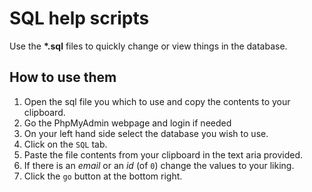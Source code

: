 # SQL help scripts

Use the **\*.sql** files to quickly change or view things in the database.

## How to use them

1. Open the sql file you which to use and copy the contents to your clipboard.
2. Go the PhpMyAdmin webpage and login if needed
3. On your left hand side select the database you wish to use.
4. Click on the `SQL` tab.
5. Paste the file contents from your clipboard in the text aria provided.
6. If there is an _email_ or an _id_ (of `0`) change the values to your liking.
7. Click the `go` button at the bottom right.
